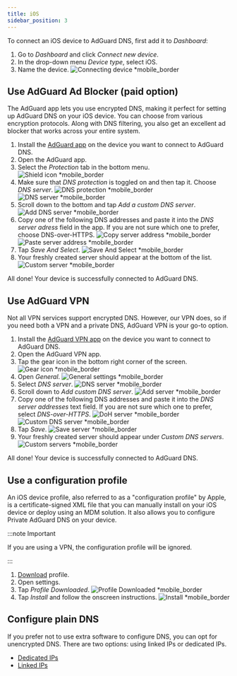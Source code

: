 ```yaml
---
title: iOS
sidebar_position: 3
---
```


To connect an iOS device to AdGuard DNS, first add it to *Dashboard*:

1. Go to *Dashboard* and click *Connect new device*.
1. In the drop-down menu *Device type*, select iOS.
1. Name the device.
    ![Connecting device *mobile_border](https://cdn.adtidy.org/content/kb/dns/private/new_dns/connect/ios_ab/choose_ios.png)

## Use AdGuard Ad Blocker (paid option)

The AdGuard app lets you use encrypted DNS, making it perfect for setting up AdGuard DNS on your iOS device. You can choose from various encryption protocols. Along with DNS filtering, you also get an excellent ad blocker that works across your entire system.

1. Install the [AdGuard app](https://adguard.com/adguard-ios/overview.html) on the device you want to connect to AdGuard DNS.
1. Open the AdGuard app.
1. Select the *Protection* tab in the bottom menu.
    ![Shield icon *mobile_border](https://cdn.adtidy.org/content/kb/dns/private/new_dns/connect/ios_ab/ios_step3.jpg)
1. Make sure that *DNS protection* is toggled on and then tap it. Choose *DNS server*.
    ![DNS protection *mobile_border](https://cdn.adtidy.org/content/kb/dns/private/new_dns/connect/ios_ab/ios_step4.jpg)
    ![DNS server *mobile_border](https://cdn.adtidy.org/content/kb/dns/private/new_dns/connect/ios_ab/ios_step4_2.jpg)
1. Scroll down to the bottom and tap *Add a custom DNS server*.
    ![Add DNS server *mobile_border](https://cdn.adtidy.org/content/kb/dns/private/new_dns/connect/ios_ab/ios_step5.jpg)
1. Copy one of the following DNS addresses and paste it into the *DNS server adress* field in the app. If you are not sure which one to prefer, choose DNS-over-HTTPS.
    ![Copy server address *mobile_border](https://cdn.adtidy.org/content/kb/dns/private/new_dns/connect/ios_ab/ios_step6_1.png)
    ![Paste server address *mobile_border](https://cdn.adtidy.org/content/kb/dns/private/new_dns/connect/ios_ab/ios_step6_2.jpg)
1. Tap *Save And Select*.
    ![Save And Select *mobile_border](https://cdn.adtidy.org/content/kb/dns/private/new_dns/connect/ios_ab/ios_step7.jpg)
1. Your freshly created server should appear at the bottom of the list.
    ![Custom server *mobile_border](https://cdn.adtidy.org/content/kb/dns/private/new_dns/connect/ios_ab/ios_step8.jpg)

All done! Your device is successfully connected to AdGuard DNS.

## Use AdGuard VPN

Not all VPN services support encrypted DNS. However, our VPN does, so if you need both a VPN and a private DNS, AdGuard VPN is your go-to option.

1. Install the [AdGuard VPN app](https://adguard-vpn.com/ios/overview.html) on the device you want to connect to AdGuard DNS.
1. Open the AdGuard VPN app.
1. Tap the gear icon in the bottom right corner of the screen.
    ![Gear icon *mobile_border](https://cdn.adtidy.org/content/kb/dns/private/new_dns/connect/ios_vpn/ios_step3.jpg)
1. Open *General*.
    ![General settings *mobile_border](https://cdn.adtidy.org/content/kb/dns/private/new_dns/connect/ios_vpn/ios_step4.jpg)
1. Select *DNS server*.
    ![DNS server *mobile_border](https://cdn.adtidy.org/content/kb/dns/private/new_dns/connect/ios_vpn/ios_step5.png)
1. Scroll down to *Add custom DNS server*.
    ![Add server *mobile_border](https://cdn.adtidy.org/content/kb/dns/private/new_dns/connect/ios_vpn/ios_step6.png)
1. Copy one of the following DNS addresses and paste it into the *DNS server addresses* text field. If you are not sure which one to prefer, select *DNS-over-HTTPS*.
    ![DoH server *mobile_border](https://cdn.adtidy.org/content/kb/dns/private/new_dns/connect/ios_vpn/ios_step7_1.png)
    ![Custom DNS server *mobile_border](https://cdn.adtidy.org/content/kb/dns/private/new_dns/connect/ios_vpn/ios_step7_2.jpg)
1. Tap *Save*.
    ![Save server *mobile_border](https://cdn.adtidy.org/content/kb/dns/private/new_dns/connect/ios_vpn/ios_step8.jpg)
1. Your freshly created server should appear under *Custom DNS servers*.
    ![Custom servers *mobile_border](https://cdn.adtidy.org/content/kb/dns/private/new_dns/connect/ios_vpn/ios_step9.png)

All done! Your device is successfully connected to AdGuard DNS.

## Use a configuration profile

An iOS device profile, also referred to as a "configuration profile" by Apple, is a certificate-signed XML file that you can manually install on your iOS device or deploy using an MDM solution. It also allows you to configure Private AdGuard DNS on your device.

:::note Important

If you are using a VPN, the configuration profile will be ignored.

:::

1. [Download](https://dns.website.agrd.dev/public_api/v1/settings/e7b499cc-94c0-4448-8404-88d11f4f51a2/doh_mobileconfig.xml) profile.
1. Open settings.
1. Tap *Profile Downloaded*.
    ![Profile Downloaded *mobile_border](https://cdn.adtidy.org/content/kb/dns/private/new_dns/connect/ios_manual/manual_step3.png)
1. Tap *Install* and follow the onscreen instructions.
    ![Install *mobile_border](https://cdn.adtidy.org/content/kb/dns/private/new_dns/connect/ios_manual/manual_step4.png)

## Configure plain DNS

If you prefer not to use extra software to configure DNS, you can opt for unencrypted DNS. There are two options: using linked IPs or dedicated IPs.

- [Dedicated IPs](/private-dns/connect-devices/other-options/dedicated-ip.md)
- [Linked IPs](/private-dns/connect-devices/other-options/linked-ip.md)
